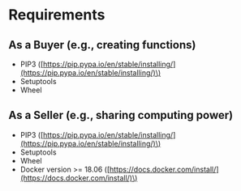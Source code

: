 # Requirements

## As a Buyer \(e.g., creating functions\)

* PIP3 \([https://pip.pypa.io/en/stable/installing/](https://pip.pypa.io/en/stable/installing/)\)
* Setuptools
* Wheel

## As a Seller \(e.g., sharing computing power\)

* PIP3 \([https://pip.pypa.io/en/stable/installing/](https://pip.pypa.io/en/stable/installing/)\)
* Setuptools
* Wheel
* Docker version &gt;= 18.06 \([https://docs.docker.com/install/](https://docs.docker.com/install/)\)



